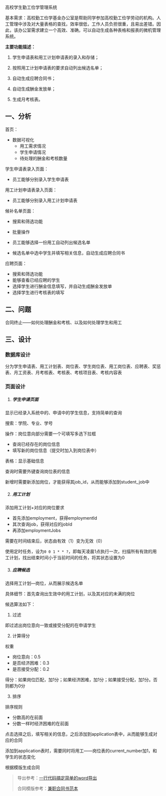 高校学生勤工俭学管理系统  

基本需求：高校勤工俭学基金办公室是帮助同学参加高校勤工俭学劳动的机构。人工管理中涉及对大量表格的查找，效率很低，工作人员负担很重，且易出差错。因此，该办公室需求建立一个高效、准确，可以自动生成各种表格和报表的微机管理系统。

**主要功能描述：**

1) 学生申请表和用工计划申请表的录入和存储；

2) 按照用工计划申请表的要求自动列出候选名单；
3) 自动生成应聘合同书；

4) 自动生成酬金发放单；
5) 生成月考核表。

## 一、分析

首页：

- 数据可视化
  - 用工需求情况
  - 学生申请情况
  - 待处理的酬金和考核数量

学生申请表录入页面：

- 员工能够分别录入学生申请表

用工计划申请表录入页面：

- 员工能够分别录入用工计划申请表

候补名单页面：

- 搜索和筛选功能
- 批量操作

- 员工能够选择一份用工自动列出候选名单
- 候选名单中选中学生并填写相关信息，自动生成应聘合同书

应聘页面：

- 搜索和筛选功能
- 能够查看已经应聘的学生
- 选择学生进行酬金信息填写，并自动生成酬金发放单
- 选择学生进行考核表的填写

## 二、问题

合同终止——如何处理酬金和考核、以及如何处理学生和用工

## 三、设计

### 数据库设计

分为学生申请表、用工计划表、岗位表、学生岗位表、用工岗位表、应聘表、奖惩表、月工资表、月考核表、考核表、考核项目表、考核内容表

### 页面设计

1. ##### 学生申请页面

显示已经录入系统中的、申请中的学生信息，支持简单的查询

搜索：学院、专业、学号

操作：岗位意向部分需要一个可填写多选下拉框

- 查询已经存在的岗位信息
- 填写新的岗位信息（提交时加入到岗位表中）

表格：显示基础信息



查询时需要外键查询岗位表的信息

新增时需要新添加岗位，才能获得其job_id，从而能够添加到student_job中

2. ##### 用工计划

添加用工计划+对应的岗位要求

- 首先添加employment，获得employmentId
- 其次查询job，获得对应的jobId
- 再添加employmentJobs



需要在时间结束后，状态由有效（1）变为无效（0）

使用定时任务，设为`0 0 1 * * ?`，即每天凌晨1点执行一次，扫描所有有效的用工计划，找出结束时间小于当前时间的任务，将其状态设置为0



3. ##### 应聘候选

选择用工计划—岗位，从而展示候选名单

具体细节：首先查询出生效中的用工计划，以及其对应的未满的岗位

候选算法如下：

1. 过滤

即过滤出岗位意向一致或接受分配的在申请学生

2. 计算得分

权重

- 岗位意向：0.5
- 是否经济困难：0.3
- 是否接受分配：0.2

得分：如果岗位匹配，加1分；如果经济困难，加1分；如果接受分配，加1分。否则都为0分

3. 排序

排序规则

- 分数高的在前面
- 分数一样时经济困难的在前面



点击选择之后，填写相关的信息，之后添加到application表中，从而能够生成对应的合同

添加到application表时，需要同时将用工——岗位表的current_number加1，和学生的状态变化



根据模版生成合同

> 导出参考：[一行代码搞定简单的word导出](https://developer.aliyun.com/article/634623)
>
> 合同模版参考：[兼职合同书范本](https://www.stefg.org/ImgUpload/files/201410/2014102204121936300.doc)
